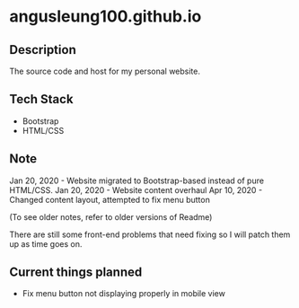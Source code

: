 # angusleung100.github.io

## Description

The source code and host for my personal website.

## Tech Stack
- Bootstrap
- HTML/CSS

## Note
Jan 20, 2020 - Website migrated to Bootstrap-based instead of pure HTML/CSS.
Jan 20, 2020 - Website content overhaul
Apr 10, 2020 - Changed content layout, attempted to fix menu button

(To see older notes, refer to older versions of Readme)

There are still some front-end problems that need fixing so I will patch them up as time goes on.

## Current things planned
- Fix menu button not displaying properly in mobile view